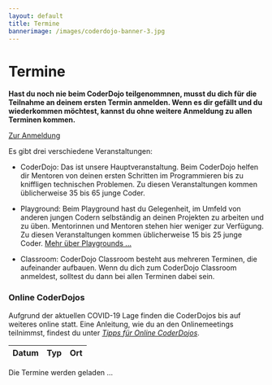 ```yaml
---
layout: default
title: Termine
bannerimage: /images/coderdojo-banner-3.jpg
---
```


# Termine

**Hast du noch nie beim CoderDojo teilgenommnen, musst du dich für die Teilnahme an deinem ersten Termin anmelden. Wenn es dir gefällt und du wiederkommen möchtest, kannst du ohne weitere Anmeldung zu allen Terminen kommen.**

<p class="text-center"><a class="btn btn-material-light-blue-700" href="/anmeldung.html">Zur Anmeldung</a></p>

Es gibt drei verschiedene Veranstaltungen:

- <span class="type-coderdojo">CoderDojo</span>: Das ist unsere Hauptveranstaltung. Beim CoderDojo helfen dir Mentoren von deinen ersten Schritten im Programmieren bis zu kniffligen technischen Problemen. Zu diesen Veranstaltungen kommen üblicherweise 35 bis 65 junge Coder.

- <span class="type-playground">Playground</span>: Beim Playground hast du Gelegenheit, im Umfeld von anderen jungen Codern selbständig an deinen Projekten zu arbeiten und zu üben. Mentorinnen und Mentoren stehen hier weniger zur Verfügung. Zu diesen Veranstaltungen kommen üblicherweise 15 bis 25 junge Coder. [Mehr über Playgrounds&nbsp;...](/infos/playground.html)

- <span class="type-classroom">Classroom</span>: CoderDojo Classroom besteht aus mehreren Terminen, die aufeinander aufbauen. Wenn du dich zum CoderDojo Classroom anmeldest, solltest du dann bei allen Terminen dabei sein.

<div class="corona-info">
<h3>Online CoderDojos</h3>
Aufgrund der aktuellen COVID-19 Lage finden die CoderDojos bis auf weiteres online statt. Eine Anleitung, wie du an den Onlinemeetings teilnimmst, findest du unter <a href="online-coderdojo-tipps.html"><em>Tipps für Online CoderDojos</em></a>.</div>

<table class="table" id="eventsTable">
	<thead>
		<tr>
			<th>Datum</th>
			<th>Typ</th>
			<th>Ort</th>
		</tr>
	</thead>
	<tbody>
	</tbody>
</table>

<p class="loadingText">Die Termine werden geladen ...</p>

<script language="javascript">
	Date.prototype.addDays = function(days) {
		var dat = new Date(this.valueOf());
		dat.setDate(dat.getDate() + days);
		return dat;
	}

	var eventsTable = $("#eventsTable");

	$.get("https://participants-management-service.azurewebsites.net/api/events/?past=false", function(data) {
		var converter = new showdown.Converter()

		// .filter(function(event) { return moment(new Date(event.date)).startOf("day").format('YYYY-MM-DD') != '2020-06-19'; })
		data.forEach(function(event) {
			var row = "";

			if (event.type == "header") {
				row = "<tr class='subtitle'><td colspan='3'>" + event.title + "</td></tr>";
			} else {
				var date = moment(new Date(event.date)).startOf("day");
				var formattedDate = date.format("YYYY-MM-DD");

				/*row = "<tr";
				if (event.type == "playground") {
					row += " class='playground'";
				} else if (event.type == "bootcamp") {
					row += " class='bootcamp'";
				} else {
					row += " class='coderdojo'";
				}*/

				row += "<tr>";
				if (event.type == "classroom") {
					row += "<td>";
                    for (var i = 0; i < event.dates.length; i++) {
                        var classroomDate = moment(new Date(event.dates[i])).startOf("day");
                        row += "<span class='nowrap'>" + classroomDate.format("dddd, DD. MMMM YYYY") + "</span>" + "<br/>";
						if (event.title == "Elektronik") {
							row += "15:00 - 17:30<br/>";
						} else {
							row += "16:00 - 18:00<br/>";
						}
                    }
                    row += "</td>";
				} else if (event.type == "bootcamp") {
					row += "<td><span class='nowrap'>" + date.format("dddd, DD. MMMM YYYY") + "</span><br/>13:30 - 18:30</td>";
				} else {
					row += "<td><span class='nowrap'>" + date.format("dddd, DD. MMMM YYYY") + "</span><br/>16:00 - 18:00</td>";
				}

				if (event.type == "playground") {
					row += "<td class='type-playground'>Playground";
				} else if (event.type == "bootcamp") {
					row += "<td class='type-bootcamp'>Bootcamp";
                } else if (event.type == "classroom") {
					row += "<td class='type-classroom'>Classroom";
				} else if (event.type == "CoderDojo Virtual") {
					row += "<td class='type-coderdojo'>CoderDojo Online";
				} else {
					row += "<td class='type-coderdojo'>CoderDojo";
				}
				row += "</td>";

				row += "<td>";

                if (event.type == "classroom") {
                    row += "<b>CoderDojo Classroom - " + event.title + "</b>";
                    row += "<br/><br/>";
                    row += event.description;
                    row += "<br/><br/>";
                    var mailBody = "Hallo CoderDojo Team,%0D%0A%0D%0Aich möchte mich zum Kurs CoderDojo Classroom - " + event.title + " anmelden.%0D%0A%0D%0AVorname: %0D%0ANachname: %0D%0AAlter: %0D%0A";
                    row += "<b>Anmeldung unter <a href='mailto:info@coderdojo-linz.org?subject=Anmeldung zu CoderDojo Classroom - " + event.title + "&body=" + mailBody + "'>info@coderdojo-linz.org</a></b>";
                    row += "<br/><br/>";
                } else if (event.type == "bootcamp") {
					row += "<b>" + event.title + "</b>";
                    row += "<br/><br/>";
                    row += event.description;
                    row += "<br/><br/>";
					row += "<b><a href=\"https://www.globalazurebootcamp.at/junior-bootcamp/\" target=\"_blank\">Weitere Infos ...</a></b>";
					row += "<br/><br/>";
				}

				/*if (event.type == "playground") {
					row += "Playground<br/>";
				} else if (event.type == "bootcamp") {
					row += "Junior Bootcamp - im Rahmen des <a href='https://coding-club-linz.github.io/global-azure-bootcamp-2017/junior-bootcamp.html' target='_blank'>Global Azure Bootcamps</a><br/>";
					row += "für junge Coder ab 13 Jahren<br/>";
				} else {
					row += "CoderDojo<br/>";
				}*/
				
				if (event.location) {
					row += event.location;
				} else {
					if (event.type == "CoderDojo Virtual") {
						if (event.workshops) {
						event.workshops.forEach(function(w) {
							var time = "Uhrzeit wird noch festgelegt";
							if (w.begintime && w.endtime) {
								time = moment(w.begintime).format("HH:mm") + " - " + moment(w.endtime).format("HH:mm");
							}

							var zoomLink = "wird noch bekanntgegeben";
							if (w.zoom) {
								zoomLink = w.zoom;
							}

							row += "<p><span class=\"workshop-title\">" + time + "&nbsp;&nbsp;&nbsp;" + w.title + "</span></p>" + (w.targetAudience ? ("<p><b>Für wen:</b> " + w.targetAudience + "</p>") : "") + "<p><b>Beschreibung</b></p><p>" + converter.makeHtml(w.description ? w.description : "wird noch bekanntgegeben") + "</p><p><b>Voraussetzungen</b></p><p>" + converter.makeHtml(w.prerequisites ? w.prerequisites : "werden noch bekanntgegeben") + "</p><p><b>Mentoren:</b> " + w.mentors.join(", ") + "</p><p><b>Link zum Teilnehmen:</b> <a href='" + w.link + "' target='_blank'>" + zoomLink + "</a></p>";
						});
						} else {
							row += "<p>Workshops werden noch bekanntgegeben</p>";
						}
					} else if (event.type == "playground") {
						row += "<a href=\"http://www.linz.at/wissensturm/anreise.asp\" target=\"_blank\">Wissensturm</a>, Raum 10.02, Kärtnerstraße 26, 4020 Linz";
					} else {
						row += "<a href=\"http://www.linz.at/wissensturm/anreise.asp\" target=\"_blank\">Wissensturm</a>, Veranstaltungssaal E09, Kärtnerstraße 26, 4020 Linz";
					}
				}

				if (event.sponsor) {
					row += "<br/><span class=\"sponsor\">Sponsored by " + event.sponsor + "</a>";
				}

				row += "</td>";
		
				row += "</tr>";
			}

			eventsTable.append(row);
		});

		$(".loadingText").hide();
	});
</script>
